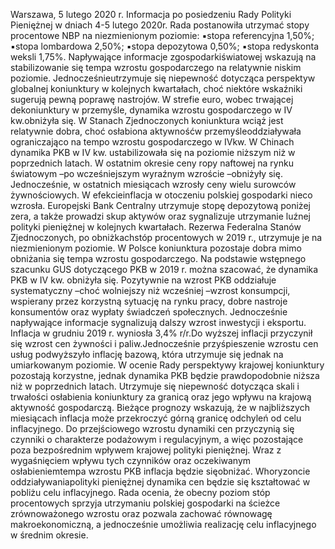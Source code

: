 Warszawa, 5 lutego 2020 r.
Informacja po posiedzeniu Rady Polityki Pieniężnej
w dniach 4-5 lutego 2020r.
Rada postanowiła utrzymać stopy procentowe NBP na niezmienionym poziomie:
▪stopa referencyjna 1,50%;
▪stopa lombardowa 2,50%;
▪stopa depozytowa 0,50%;
▪stopa redyskonta weksli 1,75%.
Napływające informacje zgospodarkiświatowej wskazują na stabilizowanie się tempa
wzrostu gospodarczego na relatywnie niskim poziomie. Jednocześnieutrzymuje się
niepewność dotycząca perspektyw globalnej koniunktury w kolejnych kwartałach, choć
niektóre wskaźniki sugerują pewną poprawę nastrojów. W strefie euro, wobec trwającej
dekoniunktury w przemyśle, dynamika wzrostu gospodarczego w IV kw.obniżyła się. W
Stanach Zjednoczonych koniunktura wciąż jest relatywnie dobra, choć osłabiona
aktywnośćw przemyśleoddziaływała ograniczająco na tempo wzrostu gospodarczego w
IVkw. W Chinach dynamika PKB w IV kw. ustabilizowała się na poziomie niższym niż
w poprzednich latach.
W ostatnim okresie ceny ropy naftowej na rynku światowym –po wcześniejszym
wyraźnym wzroście –obniżyły się. Jednocześnie, w ostatnich miesiącach wzrosły ceny
wielu surowców żywnościowych. W efekcieinflacja w otoczeniu polskiej gospodarki
nieco wzrosła.
Europejski Bank Centralny utrzymuje stopę depozytową poniżej zera, a także
prowadzi skup aktywów oraz sygnalizuje utrzymanie luźnej polityki pieniężnej w
kolejnych kwartałach. Rezerwa Federalna Stanów Zjednoczonych, po obniżkachstóp
procentowych w 2019 r., utrzymuje je na niezmienionym poziomie.
W Polsce koniunktura pozostaje dobra mimo obniżania się tempa wzrostu
gospodarczego. Na podstawie wstępnego szacunku GUS dotyczącego PKB w 2019 r.
można szacować, że dynamika PKB w IV kw. obniżyła się. Pozytywnie na wzrost PKB
oddziałuje systematyczny –choć wolniejszy niż wcześniej –wzrost konsumpcji,
wspierany przez korzystną sytuację na rynku pracy, dobre nastroje konsumentów oraz
wypłaty świadczeń społecznych. Jednocześnie napływające informacje sygnalizują dalszy
wzrost inwestycji i eksportu.
Inflacja w grudniu 2019 r. wyniosła 3,4% r/r.Do wyższej inflacji przyczynił się wzrost
cen żywności i paliw.Jednocześnie przyśpieszenie wzrostu cen usług podwyższyło
inflację bazową, która utrzymuje się jednak na umiarkowanym poziomie.
W ocenie Rady perspektywy krajowej koniunktury pozostają korzystne, jednak
dynamika PKB będzie prawdopodobnie niższa niż w poprzednich latach. Utrzymuje się
niepewność dotycząca skali i trwałości osłabienia koniunktury za granicą oraz jego
wpływu na krajową aktywność gospodarczą.
Bieżące prognozy wskazują, że w najbliższych miesiącach inflacja może przekroczyć
górną granicę odchyleń od celu inflacyjnego. Do przejściowego wzrostu dynamiki cen
przyczynią się czynniki o charakterze podażowym i regulacyjnym, a więc pozostające
poza bezpośrednim wpływem krajowej polityki pieniężnej. Wraz z wygaśnięciem
wpływu tych czynników oraz oczekiwanym osłabieniemtempa wzrostu PKB inflacja
będzie sięobniżać. Whoryzoncie oddziaływaniapolityki pieniężnej dynamika cen będzie
się kształtować w pobliżu celu inflacyjnego.
Rada ocenia, że obecny poziom stóp procentowych sprzyja utrzymaniu polskiej
gospodarki na ścieżce zrównoważonego wzrostu oraz pozwala zachować równowagę
makroekonomiczną, a jednocześnie umożliwia realizację celu inflacyjnego w średnim
okresie.
